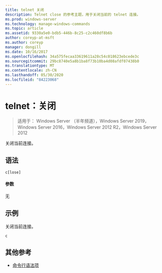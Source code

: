 ```yaml
---
title: telnet 关闭
description: Telnet close 的参考主题，用于关闭当前的 telnet 连接。
ms.prod: windows-server
ms.technology: manage-windows-commands
ms.topic: article
ms.assetid: 9330a5e0-bdb5-446b-8c25-c2c460df8b6b
author: coreyp-at-msft
ms.author: coreyp
manager: dongill
ms.date: 10/16/2017
ms.openlocfilehash: 34a575fecaa33619611a28c54c018623ebcede3c
ms.sourcegitcommit: 29bc8740e5a8b1ba8f73b10ba4d08afdf07438b0
ms.translationtype: MT
ms.contentlocale: zh-CN
ms.lasthandoff: 05/30/2020
ms.locfileid: "84223068"
---
```

# <a name="telnet-close"></a>telnet：关闭

> 适用于： Windows Server （半年频道），Windows Server 2019，Windows Server 2016，Windows Server 2012 R2，Windows Server 2012

关闭当前连接。

## <a name="syntax"></a>语法
```
c[lose]
```
#### <a name="parameters"></a>参数
无
## <a name="examples"></a>示例
关闭当前连接。
```
c
```
## <a name="additional-references"></a>其他参考
- [命令行语法项](command-line-syntax-key.md)
